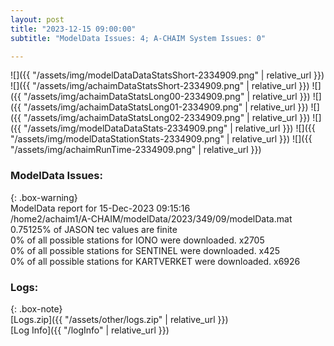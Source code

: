 ```yaml
---
layout: post
title: "2023-12-15 09:00:00"
subtitle: "ModelData Issues: 4; A-CHAIM System Issues: 0"

---
```


![]({{ "/assets/img/modelDataDataStatsShort-2334909.png" | relative_url }})
![]({{ "/assets/img/achaimDataStatsShort-2334909.png" | relative_url }})
![]({{ "/assets/img/achaimDataStatsLong00-2334909.png" | relative_url }})
![]({{ "/assets/img/achaimDataStatsLong01-2334909.png" | relative_url }})
![]({{ "/assets/img/achaimDataStatsLong02-2334909.png" | relative_url }})
![]({{ "/assets/img/modelDataDataStats-2334909.png" | relative_url }})
![]({{ "/assets/img/modelDataStationStats-2334909.png" | relative_url }})
![]({{ "/assets/img/achaimRunTime-2334909.png" | relative_url }})


### ModelData Issues:  
  
{: .box-warning}  
 ModelData report for 15-Dec-2023 09:15:16   
 /home2/achaim1/A-CHAIM/modelData/2023/349/09/modelData.mat   
 0.75125% of JASON tec values are finite   
 0% of all possible stations for IONO were downloaded. x2705   
 0% of all possible stations for SENTINEL were downloaded. x425   
 0% of all possible stations for KARTVERKET were downloaded. x6926   
  


### Logs:  
  
{: .box-note}  
[Logs.zip]({{ "/assets/other/logs.zip" | relative_url }})  
[Log Info]({{ "/logInfo" | relative_url }})  
